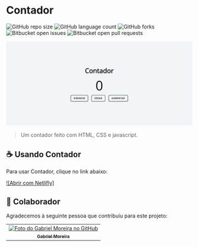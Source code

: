 # Contador

![GitHub repo size](https://img.shields.io/github/repo-size/gabomoreira/contador?style=for-the-badge)
![GitHub language count](https://img.shields.io/github/languages/count/gabomoreira/contador?style=for-the-badge)
![GitHub forks](https://img.shields.io/github/forks/gabomoreira/contador?style=for-the-badge)
![Bitbucket open issues](https://img.shields.io/bitbucket/issues/gabomoreira/contador?style=for-the-badge)
![Bitbucket open pull requests](https://img.shields.io/bitbucket/pr-raw/gabomoreira/contador?style=for-the-badge)

<img src="img.png" alt="foto do contador">

> Um contador feito com HTML, CSS e javascript. 

## ☕ Usando Contador

Para usar Contador, clique no link abaixo:

[![Abrir com Netlifly]]()

## 🤝 Colaborador

Agradecemos à seguinte pessoa que contribuíu para este projeto:

<table>
  <tr>
    <td align="center">
      <a href="https://github.com/gabomoreira">
        <img src="https://github.com/gabomoreira.png" width="100px;" alt="Foto do Gabriel Moreira no GitHub"/><br>
        <sub>
          <b>Gabriel Moreira</b>
        </sub>
      </a>
    </td>
  </tr>
</table>
